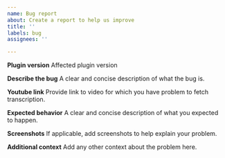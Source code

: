 ```yaml
---
name: Bug report
about: Create a report to help us improve
title: ''
labels: bug
assignees: ''

---
```


**Plugin version**
Affected plugin version

**Describe the bug**
A clear and concise description of what the bug is.

**Youtube link**
Provide link to video for which you have problem to fetch transcription.

**Expected behavior**
A clear and concise description of what you expected to happen.

**Screenshots**
If applicable, add screenshots to help explain your problem.

**Additional context**
Add any other context about the problem here.
